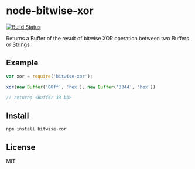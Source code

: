 # node-bitwise-xor

 [![Build
Status](https://travis-ci.org/czzarr/node-bitwise-xor.png)](https://travis-ci.org/czzarr/node-bitwise-xor)

Returns a Buffer of the result of bitwise XOR operation between two
Buffers or Strings

## Example
```javascript
var xor = require('bitwise-xor');

xor(new Buffer('00ff', 'hex'), new Buffer('3344', 'hex'))

// returns <Buffer 33 bb>
```

## Install
`npm install bitwise-xor`

## License
MIT

